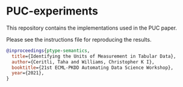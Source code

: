 # PUC-experiments

This repository contains the implementations used in the PUC paper.

Please see the instructions file for reproducing the results.

```bib
@inproceedings{ptype-semantics,
  title={Identifying the Units of Measurement in Tabular Data},
  author={Ceritli, Taha and Williams, Christopher K I},
  booktitle={21st ECML-PKDD Automating Data Science Workshop},
  year={2021},  
}
```


